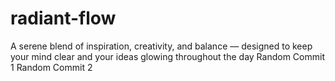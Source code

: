 # radiant-flow
A serene blend of inspiration, creativity, and balance — designed to keep your mind clear and your ideas glowing throughout the day
Random Commit 1
Random Commit 2
